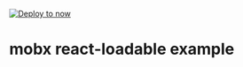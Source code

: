 [![Deploy to now](https://deploy.now.sh/static/button.svg)](https://deploy.now.sh/?repo=https://github.com/yiiu/reslow/tree/master/examples/with-mobx-react-loadable)

# mobx react-loadable example
